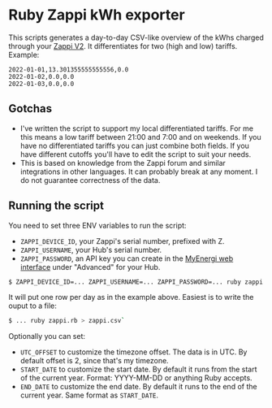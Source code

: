 # Ruby Zappi kWh exporter

This scripts generates a day-to-day CSV-like overview of the kWhs charged through your [Zappi V2][2]. It differentiates 
for two (high and low) tariffs. Example:

```csv
2022-01-01,13.301355555555556,0.0
2022-01-02,0.0,0.0
2022-01-03,0.0,0.0
```

## Gotchas

* I've written the script to support my local differentiated tariffs. For me this means a low tariff between 21:00 and 7:00
and on weekends. If you have no differentiated tariffs you can just combine both fields. If you have different cutoffs
you'll have to edit the script to suit your needs.
* This is based on knowledge from the Zappi forum and similar integrations in other languages. It can probably break
at any moment. I do not guarantee correctness of the data.

## Running the script

You need to set three ENV variables to run the script:

* `ZAPPI_DEVICE_ID`, your Zappi's serial number, prefixed with Z.
* `ZAPPI_USERNAME`, your Hub's serial number.
* `ZAPPI_PASSWORD`, an API key you can create in the [MyEnergi web interface][1] under "Advanced" for your Hub.

```sh
$ ZAPPI_DEVICE_ID=... ZAPPI_USERNAME=... ZAPPI_PASSWORD=... ruby zappi.rb
```

It will put one row per day as in the example above. Easiest is to write the ouput to a file:

```sh
$ ... ruby zappi.rb > zappi.csv`
```

Optionally you can set:

* `UTC_OFFSET` to customize the timezone offset. The data is in UTC. By default offset is 2, since that's my timezone.
* `START_DATE` to customize the start date. By default it runs from the start of the current year. Format:
  YYYY-MM-DD or anything Ruby accepts.
* `END_DATE` to customize the end date. By default it runs to the end of the current year. Same format as `START_DATE`.

[1]: https://myaccount.myenergi.com/location#products
[2]: https://www.myenergi.com/zappi-ev-charger/
